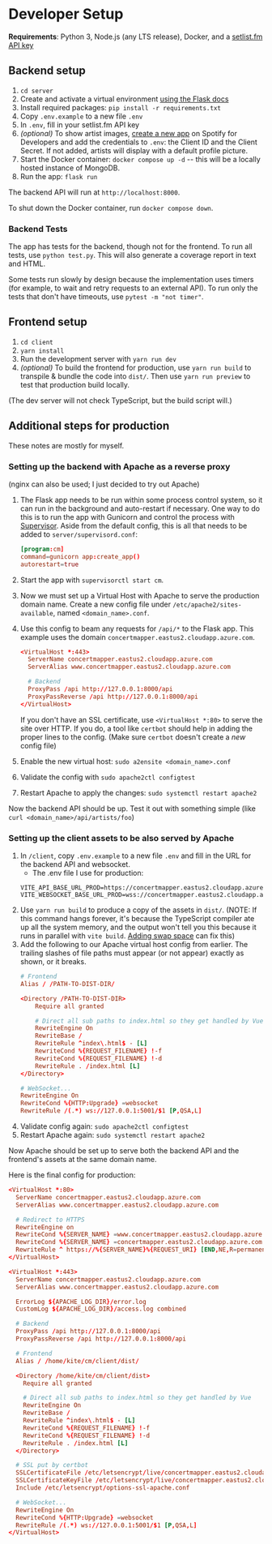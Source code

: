 # Developer Setup

**Requirements**: Python 3, Node.js (any LTS release), Docker, and a [setlist.fm API key](https://api.setlist.fm/docs/1.0/index.html)

## Backend setup

1. `cd server`
1. Create and activate a virtual environment [using the Flask docs](https://flask.palletsprojects.com/en/3.0.x/installation/#virtual-environments)
1. Install required packages: `pip install -r requirements.txt`
1. Copy `.env.example` to a new file `.env`
1. In `.env`, fill in your setlist.fm API key
1. *(optional)* To show artist images, [create a new app](https://developer.spotify.com/documentation/web-api/concepts/apps) on Spotify for Developers and add the credentials to `.env`: the Client ID and the Client Secret. If not added, artists will display with a default profile picture.
1. Start the Docker container: `docker compose up -d` -- this will be a locally hosted instance of MongoDB.
1. Run the app: `flask run`

The backend API will run at `http://localhost:8000`.

To shut down the Docker container, run `docker compose down`.

### Backend Tests

The app has tests for the backend, though not for the frontend. To run all tests, use `python test.py`. This will also generate a coverage report in text and HTML.

Some tests run slowly by design because the implementation uses timers (for example, to wait and retry requests to an external API). To run only the tests that don't have timeouts, use `pytest -m "not timer"`.

## Frontend setup

1. `cd client`
1. `yarn install`
1. Run the development server with `yarn run dev`
1. *(optional)* To build the frontend for production, use `yarn run build` to transpile & bundle the code into `dist/`. Then use `yarn run preview` to test that production build locally.

(The dev server will not check TypeScript, but the build script will.)

## Additional steps for production

These notes are mostly for myself.

### Setting up the backend with Apache as a reverse proxy

(nginx can also be used; I just decided to try out Apache)

1. The Flask app needs to be run within some process control system, so it can run in the background and auto-restart if necessary. One way to do this is to run the app with Gunicorn and control the process with [Supervisor](http://supervisord.org/). Aside from the default config, this is all that needs to be added to `server/supervisord.conf`:

    ```conf
    [program:cm]
    command=gunicorn app:create_app()
    autorestart=true
    ```
1. Start the app with `supervisorctl start cm`.
1. Now we must set up a Virtual Host with Apache to serve the production domain name. Create a new config file under `/etc/apache2/sites-available`, named `<domain_name>.conf`.
1. Use this config to beam any requests for `/api/*` to the Flask app. This example uses the domain `concertmapper.eastus2.cloudapp.azure.com`.

    ```conf
    <VirtualHost *:443>
      ServerName concertmapper.eastus2.cloudapp.azure.com
      ServerAlias www.concertmapper.eastus2.cloudapp.azure.com

      # Backend
      ProxyPass /api http://127.0.0.1:8000/api
      ProxyPassReverse /api http://127.0.0.1:8000/api
    </VirtualHost>
    ```
    If you don't have an SSL certificate, use `<VirtualHost *:80>` to serve the site over HTTP. If you do, a tool like `certbot` should help in adding the proper lines to the config. (Make sure `certbot` doesn't create a *new* config file)
1. Enable the new virtual host: `sudo a2ensite <domain_name>.conf`
1. Validate the config with `sudo apache2ctl configtest`
1. Restart Apache to apply the changes: `sudo systemctl restart apache2`

Now the backend API should be up. Test it out with something simple (like `curl <domain_name>/api/artists/foo`)

### Setting up the client assets to be also served by Apache

1. In `/client`, copy `.env.example` to a new file `.env` and fill in the URL for the backend API and websocket.
    - The .env file I use for production:
    ```
    VITE_API_BASE_URL_PROD=https://concertmapper.eastus2.cloudapp.azure.com
    VITE_WEBSOCKET_BASE_URL_PROD=wss://concertmapper.eastus2.cloudapp.azure.com
    ```
1. Use `yarn run build` to produce a copy of the assets in `dist/`. (NOTE: If this command hangs forever, it's because the TypeScript compiler ate up all the system memory, and the output won't tell you this because it runs in parallel with `vite build`. [Adding swap space](https://www.digitalocean.com/community/tutorials/how-to-add-swap-space-on-ubuntu-20-04) can fix this)
1. Add the following to our Apache virtual host config from earlier. The trailing slashes of file paths must appear (or not appear) exactly as shown, or it breaks.
    ```conf
    # Frontend
    Alias / /PATH-TO-DIST-DIR/

    <Directory /PATH-TO-DIST-DIR>
        Require all granted

        # Direct all sub paths to index.html so they get handled by Vue
        RewriteEngine On
        RewriteBase /
        RewriteRule ^index\.html$ - [L]
        RewriteCond %{REQUEST_FILENAME} !-f
        RewriteCond %{REQUEST_FILENAME} !-d
        RewriteRule . /index.html [L]
    </Directory>

    # WebSocket...
    RewriteEngine On
    RewriteCond %{HTTP:Upgrade} =websocket
    RewriteRule /(.*) ws://127.0.0.1:5001/$1 [P,QSA,L]
    ```
1. Validate config again: `sudo apache2ctl configtest`
1. Restart Apache again: `sudo systemctl restart apache2`

Now Apache should be set up to serve both the backend API and the frontend's assets at the same domain name.

Here is the final config for production:

```conf
<VirtualHost *:80>
  ServerName concertmapper.eastus2.cloudapp.azure.com
  ServerAlias www.concertmapper.eastus2.cloudapp.azure.com

  # Redirect to HTTPS
  RewriteEngine on
  RewriteCond %{SERVER_NAME} =www.concertmapper.eastus2.cloudapp.azure.com [OR]
  RewriteCond %{SERVER_NAME} =concertmapper.eastus2.cloudapp.azure.com
  RewriteRule ^ https://%{SERVER_NAME}%{REQUEST_URI} [END,NE,R=permanent]
</VirtualHost>

<VirtualHost *:443>
  ServerName concertmapper.eastus2.cloudapp.azure.com
  ServerAlias www.concertmapper.eastus2.cloudapp.azure.com

  ErrorLog ${APACHE_LOG_DIR}/error.log
  CustomLog ${APACHE_LOG_DIR}/access.log combined

  # Backend
  ProxyPass /api http://127.0.0.1:8000/api
  ProxyPassReverse /api http://127.0.0.1:8000/api

  # Frontend
  Alias / /home/kite/cm/client/dist/

  <Directory /home/kite/cm/client/dist>
    Require all granted

    # Direct all sub paths to index.html so they get handled by Vue
    RewriteEngine On
    RewriteBase /
    RewriteRule ^index\.html$ - [L]
    RewriteCond %{REQUEST_FILENAME} !-f
    RewriteCond %{REQUEST_FILENAME} !-d
    RewriteRule . /index.html [L]
  </Directory>

  # SSL put by certbot
  SSLCertificateFile /etc/letsencrypt/live/concertmapper.eastus2.cloudapp.azure.com/fullchain.pem
  SSLCertificateKeyFile /etc/letsencrypt/live/concertmapper.eastus2.cloudapp.azure.com/privkey.pem
  Include /etc/letsencrypt/options-ssl-apache.conf

  # WebSocket...
  RewriteEngine On
  RewriteCond %{HTTP:Upgrade} =websocket
  RewriteRule /(.*) ws://127.0.0.1:5001/$1 [P,QSA,L]
</VirtualHost>
```
